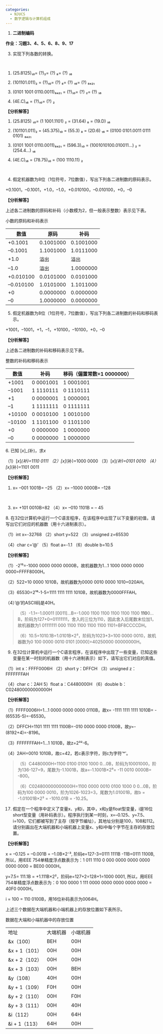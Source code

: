 ```yaml
---
categories:
  - NJUCS
  - 数字逻辑与计算机组成
---
```

1.  **二进制编码**

**作业：习题3、4、5、6、8、9、17**

3.  实现下列各数的转换。

&nbsp;

1.  (25.8125)₁₀= (?)₂= (?) ₈= (?) ₁₆

2.  (101101.011)₂ = (?)₁₀= (?) ₈= (?) ₁₆= (?) ₈₄₂₁

3.  (0101 1001 0110.0011)₈₄₂₁ = (?)₁₀= (?) ₂= (?) ₁₆

4.  (4E.C)₁₆ = (?)₁₀= (?) ₂

**【分析解答】**

1.  (25.8125) ₁₀= (1 1001.1101) ₂ = (31.64) ₈ = (19.D) ₁₆

2.  (101101.011)₂ = (45.375)₁₀ = (55.3) ₈ = (2D.6) ₁₆ = (0100 0101.0011 0111 0101) ₈₄₂₁

3.  (0101 1001 0110.0011)₈₄₂₁ = (596.3)₁₀ = (1001010100.010011…) ₂ = (254.4…) ₁₆

4.  (4E.C)₁₆ = (78.75)₁₀ = (100 1110.11) ₂

&nbsp;

4.  假定机器数为8位（1位符号，7位数值），写出下列各二进制数的原码表示。

+0.1001，–0.1001，+1.0，–1.0，+0.010100，–0.010100，+0，–0

**【分析解答】**

上述各二进制数的原码和补码（小数模为2，但一般表示整数）表示见下表。

小数的原码和补码表示

| 数值      | 原码      | 补码      |
|-----------|-----------|-----------|
| +0.1001   | 0.1001000 | 0.1001000 |
| –0.1001   | 1.1001000 | 1.0111000 |
| +1.0      | 溢出      | 溢出      |
| –1.0      | 溢出      | 1.0000000 |
| +0.010100 | 0.0101000 | 0.0101000 |
| –0.010100 | 1.0101000 | 1.1011000 |
| +0        | 0.0000000 | 0.0000000 |
| –0        | 1.0000000 | 0.0000000 |

5.  假定机器数为8位（1位符号，7位数值），写出下列各二进制数的补码和移码表示。

+1001，–1001，+1，–1，+10100，–10100，+0，–0

**【分析解答】**

上述各二进制数的补码和移码表示见下表。

整数的补码和移码表示

| 数值   | 补码      | 移码（偏置常数=1 0000000） |
|--------|-----------|----------------------------|
| +1001  | 0 0001001 | 1 0001001                  |
| –1001  | 1 1110111 | 0 1110111                  |
| +1     | 0 0000001 | 1 0000001                  |
| –1     | 1 1111111 | 0 1111111                  |
| +10100 | 0 0010100 | 1 0010100                  |
| –10100 | 1 1101100 | 0 1101100                  |
| +0     | 0 0000000 | 1 0000000                  |
| –0     | 0 0000000 | 1 0000000                  |

6\. 已知 \[*x*\]_(补)，求*x*

（1）\[*x*\]_(补)=1110 0111 （2）\[*x*\]_(补)=1000 0000 （3）\[*x*\]_(补)=0101 0010 （4）\[*x*\]_(补)=1101 0011

**【分析解答】**

1.  x= –001 1001B= –25 （2）x= –1000 0000B= –128

&nbsp;

3.  x= +101 0010B=82 （4）x= –010 1101B = – 45

8\. 在32位计算机中运行一个C语言程序，在该程序中出现了以下变量的初值，请写出它们对应的机器数（用十六进制表示）。

（1）int x=-32768 （2）short y=522 （3）unsigned z=65530

（4）char c=’@’ （5）float a=-1.1 （6）double b=10.5

**【分析解答】**

（1）-2¹⁵=-1000 0000 0000 0000B，故机器数为1…1 1000 0000 0000 0000=FFFF8000H。

（2）522=10 0000 1010B，故机器数为0000 0010 0000 1010=020AH。

（3）65530=2¹⁶-1-5=1111 1111 1111 1010B，故机器数为0000FFFAH。

（4）’@’的ASCII码是40H。

> （5）-1.1=-1.00011 \[0011\]…B=-1.000 1100 1100 1100 1100 1100 **110**0…B，阶码为127+0=01111111，舍入的三位为110，因此舍入后尾数末位加1，故机器数为1 01111111 000 1100 1100 1100 1100 1101=BF8CCCCDH。
>
> （6）10.5=1010.1B=1.0101B×2³，阶码为1023+3=100 0000 0010，故机器数为0 100 0000 0010 0101 \[0000\]=40250000 00000000H。

9.  在32位计算机中运行一个C语言程序，在该程序中出现了一些变量，已知这些变量在某一时刻的机器数（用十六进制表示）如下，请写出它们对应的真值。

（1）int x：FFFF0006H （2）short y：DFFCH （3）unsigned z：FFFFFFFAH

（4）char c：2AH 5）float a：C4480000H （6）double b：C024800000000000H

**【分析解答】**

（1）FFFF0006H=1…1 0000 0000 0000 0110B，故x= -1111 1111 1111 1010B= -(65535-5)=-65530。

（2）DFFCH=1101 1111 1111 1100B=-010 0000 0000 0100B，故y=-(8192+4)=-8196。

（3）FFFFFFFAH=1…1 1010B，故z=2³²-6。

（4）2AH=0010 1010B，故c=42，若c表示字符，则c为字符’\*’。

> （5）C4480000H=1100 0100 0100 1000 0…0B，阶码为10001000，阶为136-127=9，尾数为-1.1001B，故a=-1.1001B×2⁹= -11 0010 0000B= -800。
>
> （6）C024800000000000H=1100 0000 0010 0100 1000 0 0…0B，阶码为100 0000 0010，阶为1026-1023=3，尾数为1.01001B，故b = -1.01001B×2³ = -1010.01B = -10.25。

17. 假定在一个程序中定义了变量x、y和i，其中，x和y是float型变量，i是16位short型变量（用补码表示）。程序执行到某一时刻，x=–0.125、y=7.5、i=100，它们都被写到了主存（按字节编址），其地址分别是100，108和112。请分别画出在大端机器和小端机器上变量x、y和i中每个字节在主存的存放位置。

**【分析解答】**

x = –0.125 = –0.001B = –1.0B×2⁻³, 阶码e=127-3=0111 1111B -11B=0111 1100B, 所以，用IEEE 754单精度浮点数表示为：1 011 1110 0 000 0000 0000 0000 0000 0000 = BE00 0000H。

y=7.5= 111.1B = +1.111B×2²，阶码e=127+2=128+1=1000 0001, 所以，用IEEE 754单精度浮点数表示为：0 100 0000 1 111 0000 0000 0000 0000 0000 = 40F0 0000H。

i = 100 = 110 0100B，用16位补码表示为0064H。

上述三个数据在大端机器和小端机器上的存放位置如下表所示。

数据在大端和小端机器中的存放位置

|               |          |          |
|---------------|----------|----------|
| 地址          | 大端机器 | 小端机器 |
| &x（100）     | BEH      | 00H      |
| &x + 1（101） | 00H      | 00H      |
| &x + 2（102） | 00H      | 00H      |
| &x + 3（103） | 00H      | BEH      |
| &y（108）     | 40H      | 00H      |
| &y + 1（109） | F0H      | 00H      |
| &y + 2（110） | 00H      | F0H      |
| &y + 3（111） | 00H      | 40H      |
| &i（112）     | 00H      | 64H      |
| &i + 1（113） | 64H      | 00H      |
